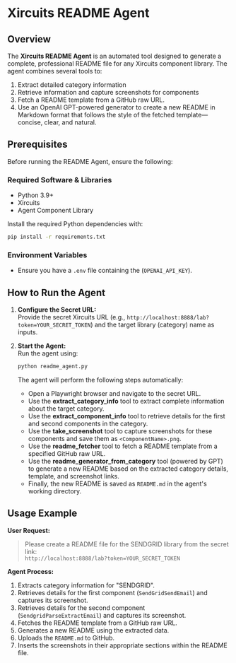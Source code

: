 # Xircuits README Agent

## Overview

The **Xircuits README Agent** is an automated tool designed to generate a complete, professional README file for any Xircuits component library. The agent combines several tools to:
  
1. Extract detailed category information 
2. Retrieve information and capture screenshots for components 
3. Fetch a README template from a GitHub raw URL.
4. Use an OpenAI GPT-powered generator to create a new README in Markdown format that follows the style of the fetched template—concise, clear, and natural.


## Prerequisites

Before running the README Agent, ensure the following:

### Required Software & Libraries

- Python 3.9+
- Xircuits 
- Agent Component Library

Install the required Python dependencies with:
```bash
pip install -r requirements.txt
```

### Environment Variables

- Ensure you have a `.env` file containing the (`OPENAI_API_KEY`).

## How to Run the Agent

1. **Configure the Secret URL:**  
   Provide the secret Xircuits URL (e.g., `http://localhost:8888/lab?token=YOUR_SECRET_TOKEN`) and the target library (category) name as inputs.

2. **Start the Agent:**  
   Run the agent using:
   ```bash
   python readme_agent.py
   ```
   The agent will perform the following steps automatically:
   - Open a Playwright browser and navigate to the secret URL.
   - Use the **extract_category_info** tool to extract complete information about the target category.
   - Use the **extract_component_info** tool to retrieve details for the first and second components in the category.
   - Use the **take_screenshot** tool to capture screenshots for these components and save them as `<ComponentName>.png`.
   - Use the **readme_fetcher** tool to fetch a README template from a specified GitHub raw URL.
   - Use the **readme_generator_from_category** tool (powered by GPT) to generate a new README based on the extracted category details, template, and screenshot links.
   - Finally, the new README is saved as `README.md` in the agent's working directory.


## Usage Example

**User Request:**  
> Please create a README file for the SENDGRID library from the secret link:  
> `http://localhost:8888/lab?token=YOUR_SECRET_TOKEN`

**Agent Process:**  
1. Extracts category information for "SENDGRID".
2. Retrieves details for the first component (`SendGridSendEmail`) and captures its screenshot.
3. Retrieves details for the second component (`SendgridParseExtractEmail`) and captures its screenshot.
4. Fetches the README template from a GitHub raw URL.
5. Generates a new README using the extracted data.
6. Uploads the `README.md` to GitHub.
7. Inserts the screenshots in their appropriate sections within the README file.



